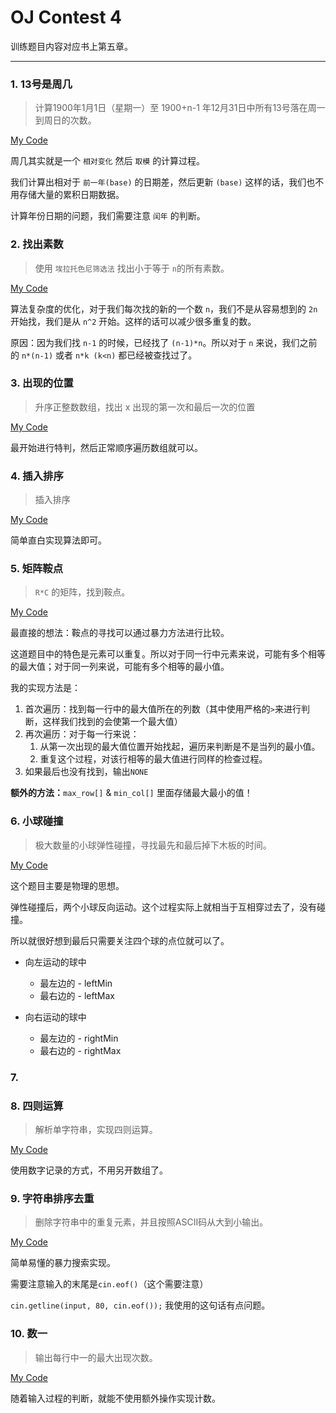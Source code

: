 # OJ Contest 4

训练题目内容对应书上第五章。

---

### 1. 13号是周几

> 计算1900年1月1日（星期一）至 1900+n-1 年12月31日中所有13号落在周一到周日的次数。

[My Code](https://github.com/david990917/My-Computer-Science-Learning/tree/master/Courses/CPP-Programming-Course/OJ%20Contest%204/13号是周几.cpp)

周几其实就是一个 `相对变化` 然后 `取模` 的计算过程。

我们计算出相对于 `前一年(base)` 的日期差，然后更新 `(base)` 这样的话，我们也不用存储大量的累积日期数据。

计算年份日期的问题，我们需要注意 `闰年` 的判断。

### 2. 找出素数

> 使用 `埃拉托色尼筛选法` 找出小于等于 `n`的所有素数。

[My Code](https://github.com/david990917/My-Computer-Science-Learning/tree/master/Courses/CPP-Programming-Course/OJ%20Contest%204/找出素数.cpp)

算法复杂度的优化，对于我们每次找的新的一个数 `n`，我们不是从容易想到的 `2n` 开始找，我们是从 `n^2` 开始。这样的话可以减少很多重复的数。

原因：因为我们找 `n-1` 的时候，已经找了 `(n-1)*n`。所以对于 `n` 来说，我们之前的 `n*(n-1)` 或者 `n*k (k<n)` 都已经被查找过了。

### 3. 出现的位置

> 升序正整数数组，找出 x 出现的第一次和最后一次的位置

[My Code](https://github.com/david990917/My-Computer-Science-Learning/tree/master/Courses/CPP-Programming-Course/OJ%20Contest%204/%E5%87%BA%E7%8E%B0%E7%9A%84%E4%BD%8D%E7%BD%AE.cpp)

最开始进行特判，然后正常顺序遍历数组就可以。

### 4. 插入排序

> 插入排序

[My Code](https://github.com/david990917/My-Computer-Science-Learning/tree/master/Courses/CPP-Programming-Course/OJ%20Contest%204/%E6%8F%92%E5%85%A5%E6%8E%92%E5%BA%8F.cpp)

简单直白实现算法即可。

### 5. 矩阵鞍点

> `R*C` 的矩阵，找到鞍点。

[My Code](https://github.com/david990917/My-Computer-Science-Learning/tree/master/Courses/CPP-Programming-Course/OJ%20Contest%204/%E7%9F%A9%E9%98%B5%E9%9E%8D%E7%82%B9.cpp)

最直接的想法：鞍点的寻找可以通过暴力方法进行比较。

这道题目中的特色是元素可以重复。所以对于同一行中元素来说，可能有多个相等的最大值；对于同一列来说，可能有多个相等的最小值。

我的实现方法是：

1. 首次遍历：找到每一行中的最大值所在的列数（其中使用严格的`>`来进行判断，这样我们找到的会使第一个最大值）
2. 再次遍历：对于每一行来说：
   1. 从第一次出现的最大值位置开始找起，遍历来判断是不是当列的最小值。
   2. 重复这个过程，对该行相等的最大值进行同样的检查过程。
3. 如果最后也没有找到，输出`NONE`

**额外的方法：**`max_row[]` & `min_col[]` 里面存储最大最小的值！

### 6. 小球碰撞

> 极大数量的小球弹性碰撞，寻找最先和最后掉下木板的时间。

[My Code](https://github.com/david990917/My-Computer-Science-Learning/tree/master/Courses/CPP-Programming-Course/OJ%20Contest%204/%E5%B0%8F%E7%90%83%E7%A2%B0%E6%92%9E.cpp)

这个题目主要是物理的思想。

弹性碰撞后，两个小球反向运动。这个过程实际上就相当于互相穿过去了，没有碰撞。

所以就很好想到最后只需要关注四个球的点位就可以了。

- 向左运动的球中
  - 最左边的 - leftMin
  - 最右边的 - leftMax

- 向右运动的球中
  - 最左边的 - rightMin
  - 最右边的 - rightMax

### 7. 



### 8. 四则运算

> 解析单字符串，实现四则运算。

[My Code](https://github.com/david990917/My-Computer-Science-Learning/tree/master/Courses/CPP-Programming-Course/OJ%20Contest%204/%E5%9B%9B%E5%88%99%E8%BF%90%E7%AE%97.cpp)

使用数字记录的方式，不用另开数组了。

### 9. 字符串排序去重

> 删除字符串中的重复元素，并且按照ASCII码从大到小输出。

[My Code](https://github.com/david990917/My-Computer-Science-Learning/tree/master/Courses/CPP-Programming-Course/OJ%20Contest%204/%E5%AD%97%E7%AC%A6%E4%B8%B2%E6%8E%92%E5%BA%8F%E5%8E%BB%E9%87%8D.cpp)

简单易懂的暴力搜索实现。

需要注意输入的末尾是`cin.eof()`（这个需要注意）

`cin.getline(input, 80, cin.eof());` 我使用的这句话有点问题。

### 10. 数一

> 输出每行中一的最大出现次数。

[My Code](https://github.com/david990917/My-Computer-Science-Learning/tree/master/Courses/CPP-Programming-Course/OJ%20Contest%204/%E6%95%B0%E4%B8%80.cpp)

随着输入过程的判断，就能不使用额外操作实现计数。
